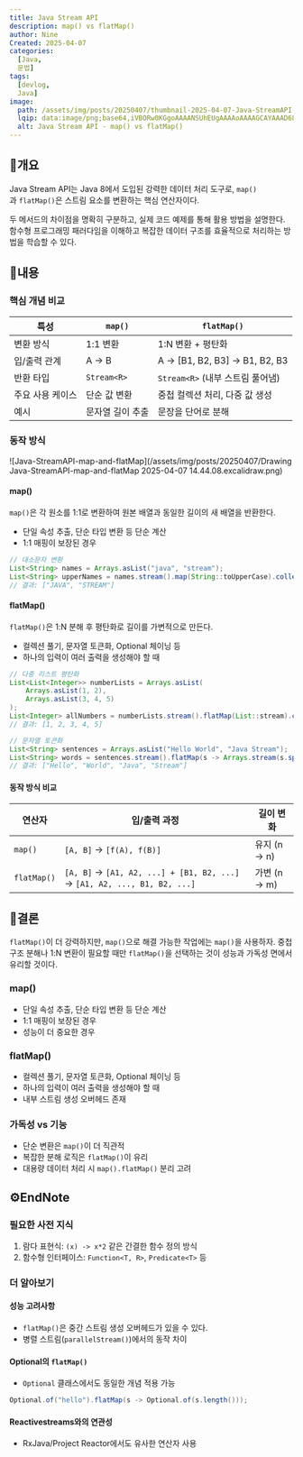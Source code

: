 ```yaml
---
title: Java Stream API
description: map() vs flatMap()
author: Nine
Created: 2025-04-07
categories:
  [Java,
  문법]
tags:
  [devlog,
  Java]
image:
  path: /assets/img/posts/20250407/thumbnail-2025-04-07-Java-StreamAPI-map-and-flatMap.png
  lqip: data:image/png;base64,iVBORw0KGgoAAAANSUhEUgAAAAoAAAAGCAYAAAD68A/GAAAAAklEQVR4AewaftIAAABSSURBVI3BvQqAIBSA0c/rD0QYFEQtvf97tbYETUlmSa6B56j0ooJQyVCk8yDtKygNMYB2KD+hmp7MUNy2ZbMLVgvhimSj8xg+hkKLMA8df4RKD7S8EZHoGQBcAAAAAElFTkSuQmCC
  alt: Java Stream API - map() vs flatMap()
---
```

## 📌개요

Java Stream API는 Java 8에서 도입된 강력한 데이터 처리 도구로, `map()`과 `flatMap()`은 스트림 요소를 변환하는 핵심 연산자이다.

두 메서드의 차이점을 명확히 구분하고, 실제 코드 예제를 통해 활용 방법을 설명한다.
함수형 프로그래밍 패러다임을 이해하고 복잡한 데이터 구조를 효율적으로 처리하는 방법을 학습할 수 있다.

## 📌내용

### 핵심 개념 비교

| 특성             | `map()`          | `flatMap()`                      |
| ---------------- | ---------------- | -------------------------------- |
| 변환 방식        | 1:1 변환         | 1:N 변환 + 평탄화                |
| 입/출력 관계     | A → B            | A → [B1, B2, B3] → B1, B2, B3    |
| 반환 타입        | `Stream<R>`      | `Stream<R>` (내부 스트림 풀어냄) |
| 주요 사용 케이스 | 단순 값 변환     | 중첩 컬렉션 처리, 다중 값 생성   |
| 예시             | 문자열 길이 추출 | 문장을 단어로 분해               |

### 동작 방식

![Java-StreamAPI-map-and-flatMap](/assets/img/posts/20250407/Drawing Java-StreamAPI-map-and-flatMap 2025-04-07 14.44.08.excalidraw.png)

#### map()

`map()`은 각 원소를 1:1로 변환하여 원본 배열과 동일한 길이의 새 배열을 반환한다.

- 단일 속성 추출, 단순 타입 변환 등 단순 계산
- 1:1 매핑이 보장된 경우

```java
// 대소문자 변환
List<String> names = Arrays.asList("java", "stream");
List<String> upperNames = names.stream().map(String::toUpperCase).collect(Collectors.toList());
// 결과: ["JAVA", "STREAM"]
```

#### flatMap()

`flatMap()`은 1:N 분해 후 평탄화로 길이를 가변적으로 만든다.

- 컬렉션 풀기, 문자열 토큰화, Optional 체이닝 등
- 하나의 입력이 여러 출력을 생성해야 할 때

```java
// 다중 리스트 평탄화
List<List<Integer>> numberLists = Arrays.asList(
    Arrays.asList(1, 2),
    Arrays.asList(3, 4, 5)
);
List<Integer> allNumbers = numberLists.stream().flatMap(List::stream).collect(Collectors.toList());
// 결과: [1, 2, 3, 4, 5]

// 문자열 토큰화
List<String> sentences = Arrays.asList("Hello World", "Java Stream");
List<String> words = sentences.stream().flatMap(s -> Arrays.stream(s.split(" "))).collect(Collectors.toList());
// 결과: ["Hello", "World", "Java", "Stream"]
```

#### 동작 방식 비교

| 연산자      | 입/출력 과정                                                              | 길이 변화    |
| ----------- | ------------------------------------------------------------------------- | ------------ |
| `map()`     | `[A, B]` → `[f(A), f(B)]`                                                 | 유지 (n → n) |
| `flatMap()` | `[A, B]` → `[A1, A2, ...] + [B1, B2, ...]` → `[A1, A2, ..., B1, B2, ...]` | 가변 (n → m) |

## 🎯결론

`flatMap()`이 더 강력하지만, `map()`으로 해결 가능한 작업에는 `map()`을 사용하자.
중첩 구조 분해나 1:N 변환이 필요할 때만 `flatMap()`을 선택하는 것이 성능과 가독성 면에서 유리할 것이다.

### map()

- 단일 속성 추출, 단순 타입 변환 등 단순 계산
- 1:1 매핑이 보장된 경우
- 성능이 더 중요한 경우

### flatMap()

- 컬렉션 풀기, 문자열 토큰화, Optional 체이닝 등
- 하나의 입력이 여러 출력을 생성해야 할 때
- 내부 스트림 생성 오버헤드 존재

### 가독성 vs 기능

- 단순 변환은 `map()`이 더 직관적
- 복잡한 분해 로직은 `flatMap()`이 유리
- 대용량 데이터 처리 시 `map().flatMap()` 분리 고려

## ⚙️EndNote

### 필요한 사전 지식

1. 람다 표현식: `(x) -> x*2` 같은 간결한 함수 정의 방식
2. 함수형 인터페이스: `Function<T, R>`, `Predicate<T>` 등

### 더 알아보기

#### 성능 고려사항

- `flatMap()`은 중간 스트림 생성 오버헤드가 있을 수 있다.
- 병렬 스트림(`parallelStream()`)에서의 동작 차이

#### Optional의 `flatMap()`

- `Optional` 클래스에서도 동일한 개념 적용 가능

```java
Optional.of("hello").flatMap(s -> Optional.of(s.length()));
```

#### Reactivestreams와의 연관성

- RxJava/Project Reactor에서도 유사한 연산자 사용
